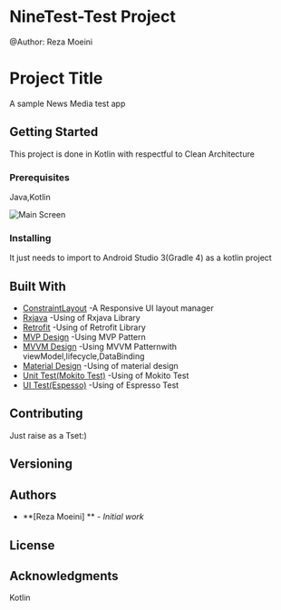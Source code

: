 # NineTest-Test Project
@Author: Reza Moeini

# Project Title

A sample News Media test app

## Getting Started

This project is done in Kotlin with respectful to Clean Architecture

### Prerequisites

Java,Kotlin


![Main Screen](https://github.com/reza575/NineTest/blob/master/screenshots/Ninetest)




### Installing

It just needs to import to Android Studio 3(Gradle 4) as a kotlin project

## Built With

* [ConstraintLayout](https://developer.android.com/guide/topics/ui/layout/relative) -A Responsive UI layout manager
* [Rxjava](https://proandroiddev.com/exploring-rxjava-in-android-e52ed7ef32e2) -Using of Rxjava Library
* [Retrofit](https://www.vogella.com/tutorials/Retrofit/article.html) -Using of Retrofit Library
* [MVP Design](https://antonioleiva.com/mvp-android/) -Using MVP Pattern
* [MVVM Design](https://www.journaldev.com/20292/android-mvvm-design-pattern) -Using MVVM Patternwith viewModel,lifecycle,DataBinding
* [Material Design](https://developer.android.com/guide/topics/ui/look-and-feel) -Using of material design
* [Unit Test(Mokito Test)](https://www.vogella.com/tutorials/Mockito/article.html) -Using of Mokito Test
* [UI Test(Espesso)](https://www.vogella.com/tutorials/AndroidTestingEspresso/article.html) -Using of Espresso Test



## Contributing

Just raise as a Tset:)

## Versioning


## Authors

* **[Reza Moeini] ** - *Initial work* 


## License


## Acknowledgments
Kotlin
